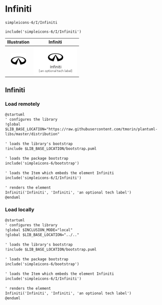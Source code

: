 # Infiniti


```text
simpleicons-6/I/Infiniti
```

```text
include('simpleicons-6/I/Infiniti')
```



| Illustration | Infiniti |
| :---: | :---: |
| ![illustration for Illustration](../../simpleicons-6/I/Infiniti.png) | ![illustration for Infiniti](../../simpleicons-6/I/Infiniti.Local.png) |




## Infiniti

### Load remotely
```plantuml
@startuml
' configures the library
!global $LIB_BASE_LOCATION="https://raw.githubusercontent.com/tmorin/plantuml-libs/master/distribution"

' loads the library's bootstrap
!include $LIB_BASE_LOCATION/bootstrap.puml

' loads the package bootstrap
include('simpleicons-6/bootstrap')

' loads the Item which embeds the element Infiniti
include('simpleicons-6/I/Infiniti')

' renders the element
Infiniti('Infiniti', 'Infiniti', 'an optional tech label')
@enduml
```

### Load locally
```plantuml
@startuml
' configures the library
!global $INCLUSION_MODE="local"
!global $LIB_BASE_LOCATION="../.."

' loads the library's bootstrap
!include $LIB_BASE_LOCATION/bootstrap.puml

' loads the package bootstrap
include('simpleicons-6/bootstrap')

' loads the Item which embeds the element Infiniti
include('simpleicons-6/I/Infiniti')

' renders the element
Infiniti('Infiniti', 'Infiniti', 'an optional tech label')
@enduml
```

